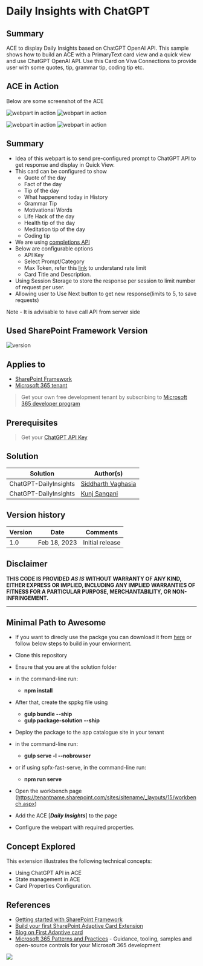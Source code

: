# Daily Insights with ChatGPT

## Summary

ACE to display Daily Insights based on ChatGPT OpenAI API. This sample shows how to build an ACE with a PrimaryText card view and a quick view and use ChatGPT OpenAI API. Use this Card on Viva Connections to provide user with some quotes, tip, grammar tip, coding tip etc.

## ACE in Action

Below are some screenshot of the ACE

![webpart in action](./assets/2.png)
![webpart in action](./assets/3.png)

![webpart in action](./assets/4.png) ![webpart in action](./assets/1.png)


## Summary

- Idea of this webpart is to send pre-configured prompt to ChatGPT API to get response and display in Quick View.
- This card can be configured to show 
  - Quote of the day
  - Fact of the day
  - Tip of the day
  - What happenend today in History
  - Grammar Tip
  - Motivational Words
  - Life Hack of the day
  - Health tip of the day
  - Meditation tip of the day
  - Coding tip
- We are using [completions API](https://platform.openai.com/docs/api-reference/completions/create)
- Below are configurable options
  - API Key
  - Select Prompt/Category
  - Max Token, refer this [link](https://platform.openai.com/docs/guides/rate-limits/overview) to understand rate limit
  - Card Title and Description.
- Using Session Storage to store the response per session to limit number of request per user.
- Allowing user to Use Next button to get new response(limits to 5, to save requests)

Note - It is advisable to have call API from server side 

## Used SharePoint Framework Version

![version](https://img.shields.io/badge/version-1.15.2-green.svg)

## Applies to

- [SharePoint Framework](https://aka.ms/spfx)
- [Microsoft 365 tenant](https://docs.microsoft.com/en-us/sharepoint/dev/spfx/set-up-your-developer-tenant)

> Get your own free development tenant by subscribing to [Microsoft 365 developer program](http://aka.ms/o365devprogram)

## Prerequisites

> Get your [ChatGPT API Key](https://platform.openai.com/account/api-keys)

## Solution

Solution|Author(s)
--------|---------
ChatGPT-DailyInsights | [Siddharth Vaghasia](https://github.com/siddharth-vaghasia) 
ChatGPT-DailyInsights | [Kunj Sangani](https://github.com/kunj-sangani)

## Version history

Version|Date|Comments
-------|----|--------
1.0|Feb 18, 2023|Initial release

## Disclaimer

**THIS CODE IS PROVIDED *AS IS* WITHOUT WARRANTY OF ANY KIND, EITHER EXPRESS OR IMPLIED, INCLUDING ANY IMPLIED WARRANTIES OF FITNESS FOR A PARTICULAR PURPOSE, MERCHANTABILITY, OR NON-INFRINGEMENT.**

---

## Minimal Path to Awesome

- If you want to direcly use the packge you can download it from [here](./assets/ace-chatgpt-dailyinsights.sppkg) or follow below steps to build in your enviorment.

- Clone this repository
- Ensure that you are at the solution folder
- in the command-line run:
  - **npm install**
- After that, create the sppkg file using
  - **gulp bundle --ship**
  - **gulp package-solution --ship**
- Deploy the package to the app catalogue site in your tenant
- in the command-line run:
  - **gulp serve -l --nobrowser**
- or if using spfx-fast-serve, in the command-line run:
  - **npm run serve**
- Open the workbench page (<https://tenantname.sharepoint.com/sites/sitename/_layouts/15/workbench.aspx>)
- Add the ACE [***Daily Insights***] to the page
- Configure the webpart with required properties.

## Concept Explored

This extension illustrates the following technical concepts:

- Using ChatGPT API in ACE
- State management in ACE
- Card Properties Configuration.


## References

- [Getting started with SharePoint Framework](https://docs.microsoft.com/en-us/sharepoint/dev/spfx/set-up-your-developer-tenant)
- [Build your first SharePoint Adaptive Card Extension](https://docs.microsoft.com/en-us/sharepoint/dev/spfx/viva/get-started/build-first-sharepoint-adaptive-card-extension)
- [Blog on First Adaptive card](https://siddharthvaghasia.com/2021/12/29/create-your-first-adaptive-card-extension-with-spfx/)
- [Microsoft 365 Patterns and Practices](https://aka.ms/m365pnp) - Guidance, tooling, samples and open-source controls for your Microsoft 365 development

<img src="https://pnptelemetry.azurewebsites.net/sp-dev-fx-aces/samples/PrimaryTextCard-ChatGPTDailyInsights" />